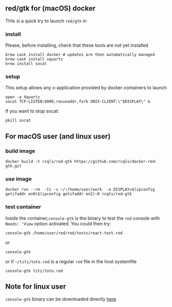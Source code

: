## red/gtk for (macOS) docker

THis si a quick try to launch `red/gtk` in  

### install

Please, before installing, check that these tools are not yet installed

```{bash}
brew cask install docker # updates are then automatically managed 
brew cask install xquartz
brew install socat
```
### setup

This setup allows any x-application provided by docker containers to launch 

```{bash}
open -a Xquartz
socat TCP-LISTEN:6000,reuseaddr,fork UNIX-CLIENT:\"$DISPLAY\" &
```

If you want to stop socat: 

```{bash}
pkill socat
```

## For macOS user (and linux user)

### build image

```{bash}
docker build -t rcqls/red-gtk https://github.com/rcqls/docker-red-gtk.git
```

### use image

```{bash}
docker run --rm  -ti -v ~/:/home/user/work  -e DISPLAY=$(ipconfig getifaddr en0)$(ipconfig getifaddr en2):0 rcqls/red-gtk
```

### test container

Inside the container,`console-gtk` is the binary to test the `red` console with `Needs: 'View` option activated. You could then try:

```{bash}
console-gtk /home/user/red/red/tests/react-test.red
```

or 

```{bash}
console-gtk
```

or if `~/titi/toto.red` is a regular `red` file in the host systemfile

```{bash}
console-gtk titi/toto.red
``` 
## Note for linux user

`console-gtk` binary can be downloaded directly [here](https://toltex.u-ga.fr/users/RCqls/Red/console-gtk)
